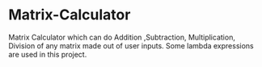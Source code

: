# Matrix-Calculator

Matrix Calculator which can do Addition ,Subtraction, Multiplication, Division of any matrix made out of user inputs. 
Some lambda expressions are used in this project.
